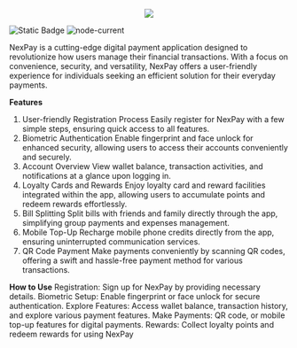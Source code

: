 <p align=center>
   <img src=https://github.com/Shehan-lakshitha/NexPay/assets/90453471/78c24524-7135-48ef-bf6a-f1a8e9cc3579)>
</p> 

![Static Badge](https://img.shields.io/badge/ReactNative-purple?logo=react)
![node-current](https://img.shields.io/node/v/react-native)


NexPay is a cutting-edge digital payment application designed to revolutionize how users manage their financial transactions. With a focus on convenience, security, and versatility, NexPay offers a user-friendly experience for individuals seeking an efficient solution for their everyday payments.

<b>Features</b>
1.	User-friendly Registration Process
Easily register for NexPay with a few simple steps, ensuring quick access to all features.
2.	Biometric Authentication
Enable fingerprint and face unlock for enhanced security, allowing users to access their accounts conveniently and securely.
3.	Account Overview
View wallet balance, transaction activities, and notifications at a glance upon logging in.
4.	Loyalty Cards and Rewards
Enjoy loyalty card and reward facilities integrated within the app, allowing users to accumulate points and redeem rewards effortlessly.
5.	Bill Splitting
Split bills with friends and family directly through the app, simplifying group payments and expenses management.
6.	Mobile Top-Up
Recharge mobile phone credits directly from the app, ensuring uninterrupted communication services.
7.	QR Code Payment
Make payments conveniently by scanning QR codes, offering a swift and hassle-free payment method for various transactions.

<b>How to Use</b>
Registration: Sign up for NexPay by providing necessary details.
Biometric Setup: Enable fingerprint or face unlock for secure authentication.
Explore Features: Access wallet balance, transaction history, and explore various payment features.
Make Payments: QR code, or mobile top-up features for digital payments.
Rewards: Collect loyalty points and redeem rewards for using NexPay

